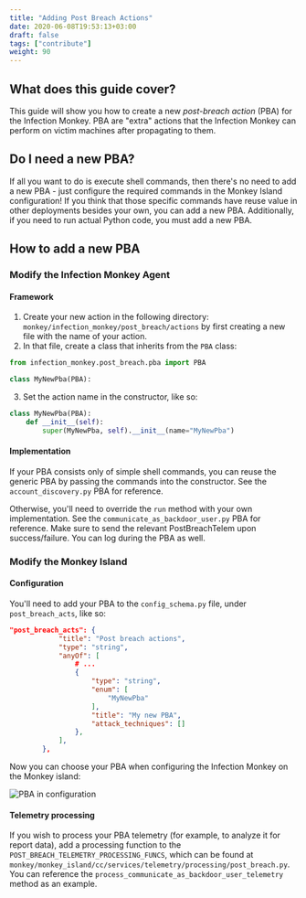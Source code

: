 ```yaml
---
title: "Adding Post Breach Actions"
date: 2020-06-08T19:53:13+03:00
draft: false
tags: ["contribute"]
weight: 90
---
```


## What does this guide cover?

This guide will show you how to create a new _post-breach action_ (PBA) for the Infection Monkey. PBA are "extra" actions that the Infection Monkey can perform on victim machines after propagating to them.

## Do I need a new PBA?

If all you want to do is execute shell commands, then there's no need to add a new PBA - just configure the required commands in the Monkey Island configuration! If you think that those specific commands have reuse value in other deployments besides your own, you can add a new PBA. Additionally, if you need to run actual Python code, you must add a new PBA.

## How to add a new PBA

### Modify the Infection Monkey Agent

#### Framework

1. Create your new action in the following directory: `monkey/infection_monkey/post_breach/actions` by first creating a new file with the name of your action.
2. In that file, create a class that inherits from the `PBA` class:

```python
from infection_monkey.post_breach.pba import PBA

class MyNewPba(PBA):
```

3. Set the action name in the constructor, like so:

```python
class MyNewPba(PBA):
    def __init__(self):
        super(MyNewPba, self).__init__(name="MyNewPba")
```

#### Implementation

If your PBA consists only of simple shell commands, you can reuse the generic PBA by passing the commands into the constructor. See the `account_discovery.py` PBA for reference.

Otherwise, you'll need to override the `run` method with your own implementation. See the `communicate_as_backdoor_user.py` PBA for reference. Make sure to send the relevant PostBreachTelem upon success/failure. You can log during the PBA as well.

### Modify the Monkey Island

#### Configuration

You'll need to add your PBA to the `config_schema.py` file, under `post_breach_acts`, like so:

```json
"post_breach_acts": {
            "title": "Post breach actions",
            "type": "string",
            "anyOf": [
                # ...
                {
                    "type": "string",
                    "enum": [
                        "MyNewPba"
                    ],
                    "title": "My new PBA",
                    "attack_techniques": []
                },
            ],
        },
```

Now you can choose your PBA when configuring the Infection Monkey on the Monkey island:

![PBA in configuration](https://i.imgur.com/9PrcWr0.png)

#### Telemetry processing

If you wish to process your PBA telemetry (for example, to analyze it for report data), add a processing function to the `POST_BREACH_TELEMETRY_PROCESSING_FUNCS`, which can be found at `monkey/monkey_island/cc/services/telemetry/processing/post_breach.py`. You can reference the `process_communicate_as_backdoor_user_telemetry` method as an example.
